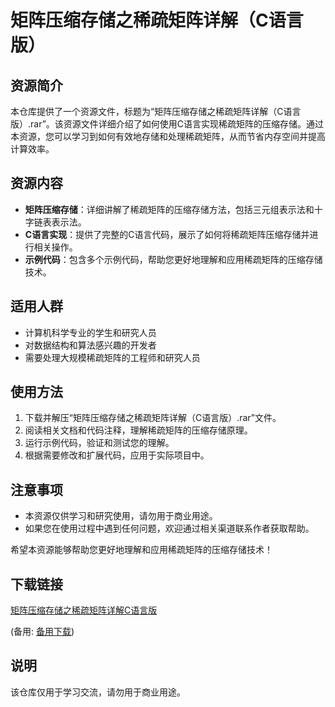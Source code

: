 # 矩阵压缩存储之稀疏矩阵详解（C语言版）

## 资源简介

本仓库提供了一个资源文件，标题为“矩阵压缩存储之稀疏矩阵详解（C语言版）.rar”。该资源文件详细介绍了如何使用C语言实现稀疏矩阵的压缩存储。通过本资源，您可以学习到如何有效地存储和处理稀疏矩阵，从而节省内存空间并提高计算效率。

## 资源内容

- **矩阵压缩存储**：详细讲解了稀疏矩阵的压缩存储方法，包括三元组表示法和十字链表表示法。
- **C语言实现**：提供了完整的C语言代码，展示了如何将稀疏矩阵压缩存储并进行相关操作。
- **示例代码**：包含多个示例代码，帮助您更好地理解和应用稀疏矩阵的压缩存储技术。

## 适用人群

- 计算机科学专业的学生和研究人员
- 对数据结构和算法感兴趣的开发者
- 需要处理大规模稀疏矩阵的工程师和研究人员

## 使用方法

1. 下载并解压“矩阵压缩存储之稀疏矩阵详解（C语言版）.rar”文件。
2. 阅读相关文档和代码注释，理解稀疏矩阵的压缩存储原理。
3. 运行示例代码，验证和测试您的理解。
4. 根据需要修改和扩展代码，应用于实际项目中。

## 注意事项

- 本资源仅供学习和研究使用，请勿用于商业用途。
- 如果您在使用过程中遇到任何问题，欢迎通过相关渠道联系作者获取帮助。

希望本资源能够帮助您更好地理解和应用稀疏矩阵的压缩存储技术！

## 下载链接
[矩阵压缩存储之稀疏矩阵详解C语言版](https://pan.quark.cn/s/bbe9ccecbfb4) 

(备用: [备用下载](https://pan.baidu.com/s/1BZSFupASA6Z6MKDUslaZRw?pwd=1234))

## 说明

该仓库仅用于学习交流，请勿用于商业用途。

